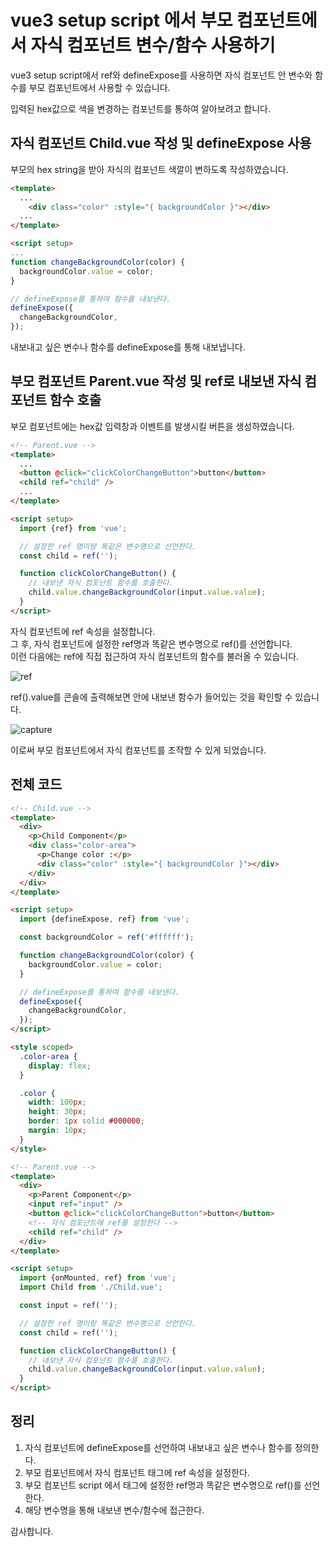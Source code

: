 # vue3 setup script 에서 부모 컴포넌트에서 자식 컴포넌트 변수/함수 사용하기

vue3 setup script에서 ref와 defineExpose를 사용하면 자식 컴포넌트 안 변수와 함수를 부모 컴포넌트에서 사용할 수 있습니다.

입력된 hex값으로 색을 변경하는 컴포넌트를 통하여 알아보려고 합니다.

## 자식 컴포넌트 Child.vue 작성 및 defineExpose 사용

부모의 hex string을 받아 자식의 컴포넌트 색깔이 변하도록 작성하였습니다.

```html
<template>
  ...
    <div class="color" :style="{ backgroundColor }"></div>
  ...
</template>

<script setup>
...
function changeBackgroundColor(color) {
  backgroundColor.value = color;
}

// defineExpose를 통하여 함수를 내보낸다.
defineExpose({
  changeBackgroundColor,
});
```

내보내고 싶은 변수나 함수를 defineExpose를 통해 내보냅니다.

## 부모 컴포넌트 Parent.vue 작성 및 ref로 내보낸 자식 컴포넌트 함수 호출

부모 컴포넌트에는 hex값 입력창과 이벤트를 발생시킬 버튼을 생성하였습니다.

```html
<!-- Parent.vue -->
<template>
  ...
  <button @click="clickColorChangeButton">button</button>
  <child ref="child" />
  ...
</template>

<script setup>
  import {ref} from 'vue';

  // 설정한 ref 명이랑 똑같은 변수명으로 선언한다.
  const child = ref('');

  function clickColorChangeButton() {
    // 내보낸 자식 컴포넌트 함수를 호출한다.
    child.value.changeBackgroundColor(input.value.value);
  }
</script>
```

자식 컴포넌트에 ref 속성을 설정합니다.  
그 후, 자식 컴포넌트에 설정한 ref명과 똑같은 변수명으로 ref()를 선언합니다.  
이런 다음에는 ref에 직접 접근하여 자식 컴포넌트의 함수를 불러올 수 있습니다.

![ref](/photo/6/ref.png)

ref().value를 콘솔에 출력해보면 안에 내보낸 함수가 들어있는 것을 확인할 수 있습니다.

![capture](/photo/6/capture.png)

이로써 부모 컴포넌트에서 자식 컴포넌트를 조작할 수 있게 되었습니다.

## 전체 코드

```html
<!-- Child.vue -->
<template>
  <div>
    <p>Child Component</p>
    <div class="color-area">
      <p>Change color :</p>
      <div class="color" :style="{ backgroundColor }"></div>
    </div>
  </div>
</template>

<script setup>
  import {defineExpose, ref} from 'vue';

  const backgroundColor = ref('#ffffff');

  function changeBackgroundColor(color) {
    backgroundColor.value = color;
  }

  // defineExpose를 통하여 함수를 내보낸다.
  defineExpose({
    changeBackgroundColor,
  });
</script>

<style scoped>
  .color-area {
    display: flex;
  }

  .color {
    width: 100px;
    height: 30px;
    border: 1px solid #000000;
    margin: 10px;
  }
</style>
```

```html
<!-- Parent.vue -->
<template>
  <div>
    <p>Parent Component</p>
    <input ref="input" />
    <button @click="clickColorChangeButton">button</button>
    <!-- 자식 컴포넌트에 ref를 설정한다 -->
    <child ref="child" />
  </div>
</template>

<script setup>
  import {onMounted, ref} from 'vue';
  import Child from './Child.vue';

  const input = ref('');

  // 설정한 ref 명이랑 똑같은 변수명으로 선언한다.
  const child = ref('');

  function clickColorChangeButton() {
    // 내보낸 자식 컴포넌트 함수를 호출한다.
    child.value.changeBackgroundColor(input.value.value);
  }
</script>
```

## 정리

1. 자식 컴포넌트에 defineExpose를 선언하여 내보내고 싶은 변수나 함수를 정의한다.
2. 부모 컴포넌트에서 자식 컴포넌트 태그에 ref 속성을 설정한다.
3. 부모 컴포넌트 script 에서 태그에 설정한 ref명과 똑같은 변수명으로 ref()를 선언한다.
4. 해당 변수명을 통해 내보낸 변수/함수에 접근한다.

감사합니다.
